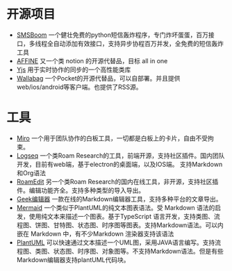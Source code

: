 # 开源项目
- [SMSBoom](https://github.com/OpenEthan/SMSBoom) 
   一个健壮免费的python短信轰炸程序，专门炸坏蛋蛋，百万接口，多线程全自动添加有效接口，支持异步协程百万并发，全免费的短信轰炸工具 
- [AFFINE](https://affine.pro/)
   又一个类 notion 的开源代替品，目标 all in one
- [Yjs](https://github.com/yjs/yjs)
   用于实时协作的同步的一个高性能类库
- [Wallabag](https://www.wallabag.org/)
   一个Pocket的开源代替品，可以自部署。并且提供web/ios/android等客户端。也提供了RSS源。


# 工具
- [Miro](https://miro.com/)
   一个用于团队协作的白板工具，一切都是白板上的卡片，自由不受拘束。
- [Logseq](https://logseq.com/#/)
   一个类Roam Research的工具，前端开源，支持社区插件。国内团队开发，目前有web端，基于electron的桌面端，以及IOS端。 支持Markdown和Org语法
- [RoamEdit](https://roamedit.com/)
   另一个类Roam Research的国内在线工具，非开源，支持社区插件。编辑功能齐全。支持多种类型的导入导出。
- [Geek编辑器](https://www.geekeditor.com/)
   一款在线的Markdown编辑器工具，支持多种平台的文章导出。
- [Mermaid](https://mermaid-js.github.io/mermaid/#/)
   一个类似于PlantUML的纯文本图表语法。受 Markdown 语法的启发，使用纯文本来描述一个图表。基于TypeScript 语言开发，支持类图、流程图、饼图、甘特图、状态图、时序图等图表。支持Markdown语法。可以内嵌在 Markdown 中，有不少Markdown 渲染器支持该语法
- [PlantUML](https://plantuml.com/zh/)
   可以快速通过文本描述一个UML图，采用JAVA语言编写。支持流程图、类图、状态图、时序图、对象图等。不支持Markdown语法。但是有些Markdown编辑器支持plantUML代码块。